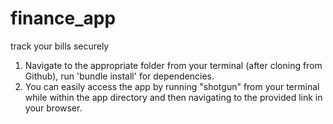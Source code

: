 # finance_app
track your bills securely


1) Navigate to the appropriate folder from your terminal (after cloning from Github), run 'bundle install' for dependencies.
2) You can easily access the app by running "shotgun" from your terminal while within the app directory and then navigating to the provided link in your browser.
